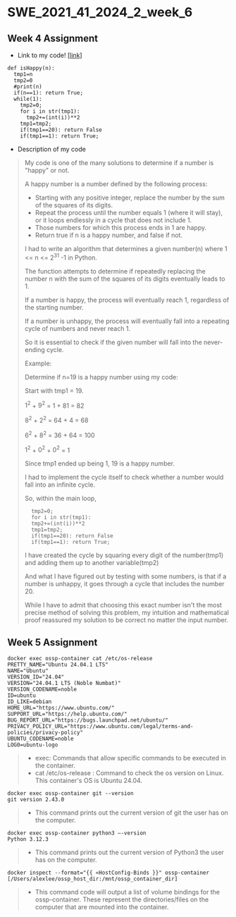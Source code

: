 # SWE_2021_41_2024_2_week_6

## Week 4 Assignment

- Link to my code! [[link]](https://github.com/vladimirgluten-1/SWE_2021_41_2024_2_week_4/blob/main/2024310693_%E1%84%8B%E1%85%B5%E1%84%8B%E1%85%AF%E1%86%AB%E1%84%80%E1%85%B5.ipynb)

```
def isHappy(n):
  tmp1=n
  tmp2=0
  #print(n)
  if(n==1): return True;
  while(1):
    tmp2=0;
    for i in str(tmp1):
      tmp2+=(int(i))**2
    tmp1=tmp2;
    if(tmp1==20): return False
    if(tmp1==1): return True;
```
- Description of my code
> My code is one of the many solutions to determine if a number is "happy" or not.
>
> A happy number is a number defined by the following process:
> - Starting with any positive integer, replace the number by the sum of the squares of its digits.
> - Repeat the process until the number equals 1 (where it will stay), or it loops endlessly in a cycle that does not include 1.
> - Those numbers for which this process ends in 1 are happy.
> - Return true if n is a happy number, and false if not.
> 
> I had to write an algorithm that determines a given number(n) where 1 <= n <= $2^{31}$ -1 in Python.
> 
> The function attempts to determine if repeatedly replacing the number n with the sum of the squares of its digits eventually leads to 1.
> 
> If a number is happy, the process will eventually reach 1, regardless of the starting number.
> 
> If a number is unhappy, the process will eventually fall into a repeating cycle of numbers and never reach 1.
> 
> So it is essential to check if the given number will fall into the never-ending cycle.
> 
> Example:
> 
> Determine if n=19 is a happy number using my code:
> 
> Start with tmp1 = 19.
> 
> $1^{2}$ + $9^{2}$ = 1 + 81 = 82
> 
> $8^{2}$ + $2^{2}$ = 64 + 4 = 68
>
> $6^{2}$ + $8^{2}$ = 36 + 64 = 100
>
> $1^{2}$ + $0^{2}$ + $0^{2}$ = 1
>
> Since tmp1 ended up being 1, 19 is a happy number.
>
> I had to implement the cycle itself to check whether a number would fall into an infinite cycle.
>
> So, within the main loop,
>
> ```
>   tmp2=0;
>   for i in str(tmp1):
>   tmp2+=(int(i))**2
>   tmp1=tmp2;
>   if(tmp1==20): return False
>   if(tmp1==1): return True;
> ```
> I have created the cycle by squaring every digit of the number(tmp1) and adding them up to another variable(tmp2)
>
> And what I have figured out by testing with some numbers, is that if a number is unhappy, it goes through a cycle that includes the number 20.
>
> While I have to admit that choosing this exact number isn't the most precise method of solving this problem, my intuition and mathematical proof reassured my solution to be correct no matter the input number.



## Week 5 Assignment

```command
docker exec ossp-container cat /etc/os-release
PRETTY_NAME="Ubuntu 24.04.1 LTS"
NAME="Ubuntu"
VERSION_ID="24.04"
VERSION="24.04.1 LTS (Noble Numbat)"
VERSION_CODENAME=noble
ID=ubuntu
ID_LIKE=debian
HOME_URL="https://www.ubuntu.com/"
SUPPORT_URL="https://help.ubuntu.com/"
BUG_REPORT_URL="https://bugs.launchpad.net/ubuntu/"
PRIVACY_POLICY_URL="https://www.ubuntu.com/legal/terms-and-policies/privacy-policy"
UBUNTU_CODENAME=noble
LOG0=ubuntu-logo
```
> - exec: Commands that allow specific commands to be executed in the container.
> - cat /etc/os-release : Command to check the os version on Linux.
> This container's OS is Ubuntu 24.04.
```command
docker exec ossp-container git --version
git version 2.43.0
```
> - This command prints out the current version of git the user has on the computer.
```command
docker exec ossp-container python3 —-version
Python 3.12.3
```
> - This command prints out the current version of Python3 the user has on the computer.
```command
docker inspect --format="{{ «HostConfig-Binds }}" ossp-container
[/Users/alexlee/ossp_host_dir:/mnt/ossp_container_dir]
```
> - This command code will output a list of volume bindings for the ossp-container. These represent the directories/files on the computer that are mounted into the container.
